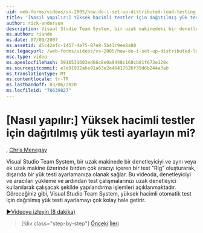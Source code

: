 ```yaml
---
uid: web-forms/videos/vs-2005/how-do-i-set-up-distributed-load-testing-for-high-volume-tests
title: '[Nasıl yapılır:] Yüksek hacimli testler için dağıtılmış yük testi ayarlayın mi? | Microsoft Docs'
author: rick-anderson
description: Visual Studio Team System, bir uzak makinedeki bir denetleyiciyi ve çoğull 'yi içeren bir test ' Rig ' oluşturarak, bir yük testi ayarlamanıza olanak sağlar...
ms.author: riande
ms.date: 07/09/2007
ms.assetid: d5c42efc-1457-4e75-87e8-5b41c9ee8a80
msc.legacyurl: /web-forms/videos/vs-2005/how-do-i-set-up-distributed-load-testing-for-high-volume-tests
msc.type: video
ms.openlocfilehash: 5916531603ed66c8e0a9448c168cb81f673e129c
ms.sourcegitcommit: e7e91932a6e91a63e2e46417626f39d6b244a3ab
ms.translationtype: MT
ms.contentlocale: tr-TR
ms.lasthandoff: 03/06/2020
ms.locfileid: "78639827"
---
```

# <a name="how-do-i-set-up-distributed-load-testing-for-high-volume-tests"></a>[Nasıl yapılır:] Yüksek hacimli testler için dağıtılmış yük testi ayarlayın mi?

, [Chris Menegay](https://twitter.com/CMenegay)

Visual Studio Team System, bir uzak makinede bir denetleyiciyi ve aynı veya ek uzak makine üzerinde birden çok aracıyı içeren bir test "Rig" oluşturarak, dışarıda bir yük testi ayarlamanıza olanak sağlar. Bu videoda, denetleyiciyi ve aracıları yükleme ve ardından test çalışmalarınızı uzak denetleyici kullanılarak çalışacak şekilde yapılandırma işlemleri açıklanmaktadır. Göreceğiniz gibi, Visual Studio Team System, yüksek hacimli otomatik test için dağıtılmış yük testi ayarlamayı çok kolay hale getirir.

[&#9654;Videoyu izleyin (8 dakika)](https://channel9.msdn.com/Blogs/ASP-NET-Site-Videos/how-do-i-set-up-distributed-load-testing-for-high-volume-tests)

> [!div class="step-by-step"]
> [Önceki](how-do-i-tune-web-application-performance-with-profiling.md)
> [İleri](how-do-i-enforce-coding-standards-with-code-analysis.md)
